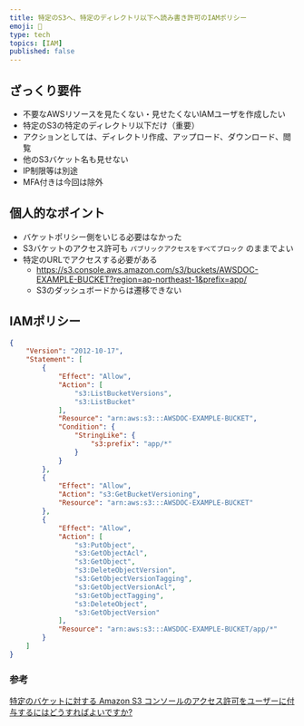 ```yaml
---
title: 特定のS3へ、特定のディレクトリ以下へ読み書き許可のIAMポリシー
emoji: 📝
type: tech
topics: [IAM]
published: false
---
```


## ざっくり要件

- 不要なAWSリソースを見たくない・見せたくないIAMユーザを作成したい
- 特定のS3の特定のディレクトリ以下だけ（重要）
- アクションとしては、ディレクトリ作成、アップロード、ダウンロード、閲覧
- 他のS3バケット名も見せない
- IP制限等は別途
- MFA付きは今回は除外

## 個人的なポイント

- バケットポリシー側をいじる必要はなかった
- S3バケットのアクセス許可も `パブリックアクセスをすべてブロック` のままでよい
- 特定のURLでアクセスする必要がある
  - https://s3.console.aws.amazon.com/s3/buckets/AWSDOC-EXAMPLE-BUCKET?region=ap-northeast-1&prefix=app/
  - S3のダッシュボードからは遷移できない

## IAMポリシー

```json
{
    "Version": "2012-10-17",
    "Statement": [
        {
            "Effect": "Allow",
            "Action": [
                "s3:ListBucketVersions",
                "s3:ListBucket"
            ],
            "Resource": "arn:aws:s3:::AWSDOC-EXAMPLE-BUCKET",
            "Condition": {
                "StringLike": {
                    "s3:prefix": "app/*"
                }
            }
        },
        {
            "Effect": "Allow",
            "Action": "s3:GetBucketVersioning",
            "Resource": "arn:aws:s3:::AWSDOC-EXAMPLE-BUCKET"
        },
        {
            "Effect": "Allow",
            "Action": [
                "s3:PutObject",
                "s3:GetObjectAcl",
                "s3:GetObject",
                "s3:DeleteObjectVersion",
                "s3:GetObjectVersionTagging",
                "s3:GetObjectVersionAcl",
                "s3:GetObjectTagging",
                "s3:DeleteObject",
                "s3:GetObjectVersion"
            ],
            "Resource": "arn:aws:s3:::AWSDOC-EXAMPLE-BUCKET/app/*"
        }
    ]
}
```

### 参考

[特定のバケットに対する Amazon S3 コンソールのアクセス許可をユーザーに付与するにはどうすればよいですか?](https://aws.amazon.com/jp/premiumsupport/knowledge-center/s3-console-access-certain-bucket/)
